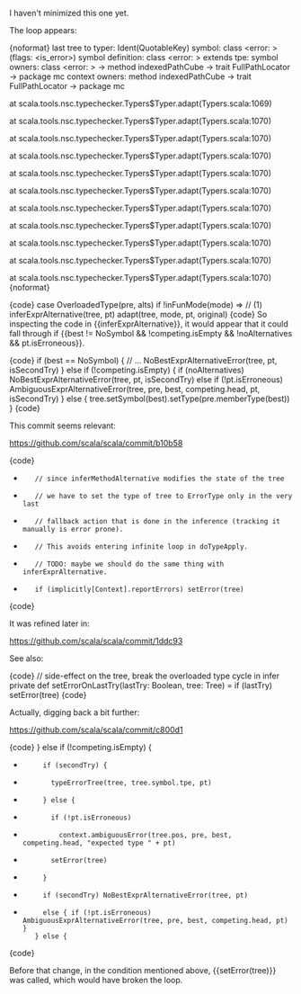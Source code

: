 I haven't minimized this one yet.

The loop appears:

{noformat}
  last tree to typer: Ident(QuotableKey)
              symbol: class <error: <none>> (flags: <synthetic> <is_error>)
   symbol definition: class <error: <none>> extends 
                 tpe: <error>
       symbol owners: class <error: <none>> -> method indexedPathCube -> trait FullPathLocator -> package mc
      context owners: method indexedPathCube -> trait FullPathLocator -> package mc


 at scala.tools.nsc.typechecker.Typers$Typer.adapt(Typers.scala:1069)

  at scala.tools.nsc.typechecker.Typers$Typer.adapt(Typers.scala:1070)

  at scala.tools.nsc.typechecker.Typers$Typer.adapt(Typers.scala:1070)

  at scala.tools.nsc.typechecker.Typers$Typer.adapt(Typers.scala:1070)

  at scala.tools.nsc.typechecker.Typers$Typer.adapt(Typers.scala:1070)

  at scala.tools.nsc.typechecker.Typers$Typer.adapt(Typers.scala:1070)

  at scala.tools.nsc.typechecker.Typers$Typer.adapt(Typers.scala:1070)

  at scala.tools.nsc.typechecker.Typers$Typer.adapt(Typers.scala:1070)

  at scala.tools.nsc.typechecker.Typers$Typer.adapt(Typers.scala:1070)

  at scala.tools.nsc.typechecker.Typers$Typer.adapt(Typers.scala:1070)

  at scala.tools.nsc.typechecker.Typers$Typer.adapt(Typers.scala:1070)
{noformat}

{code}
        case OverloadedType(pre, alts) if !inFunMode(mode) => // (1)
          inferExprAlternative(tree, pt)
          adapt(tree, mode, pt, original)
{code}
So inspecting the code in {{inferExprAlternative}}, it would appear that it could fall through if {{best != NoSymbol && !competing.isEmpty && !noAlternatives && pt.isErroneous}}.

{code}
        if (best == NoSymbol) {
          // ...
          NoBestExprAlternativeError(tree, pt, isSecondTry)
        } else if (!competing.isEmpty) {
          if (noAlternatives) NoBestExprAlternativeError(tree, pt, isSecondTry)
          else if (!pt.isErroneous) AmbiguousExprAlternativeError(tree, pre, best, competing.head, pt, isSecondTry)
        } else {
          tree.setSymbol(best).setType(pre.memberType(best))
        }
{code}

This commit seems relevant:

https://github.com/scala/scala/commit/b10b58

{code}
+        // since inferMethodAlternative modifies the state of the tree 
+        // we have to set the type of tree to ErrorType only in the very last
+        // fallback action that is done in the inference (tracking it manually is error prone).
+        // This avoids entering infinite loop in doTypeApply.
+        // TODO: maybe we should do the same thing with inferExprAlternative.
+        if (implicitly[Context].reportErrors) setError(tree)
{code}

It was refined later in: 

https://github.com/scala/scala/commit/1ddc93

See also:

{code}
      // side-effect on the tree, break the overloaded type cycle in infer
      private def setErrorOnLastTry(lastTry: Boolean, tree: Tree) = if (lastTry) setError(tree)
{code}

Actually, digging back a bit further:

https://github.com/scala/scala/commit/c800d1

{code}
         } else if (!competing.isEmpty) {
-          if (secondTry) {
-            typeErrorTree(tree, tree.symbol.tpe, pt)
-          } else {
-            if (!pt.isErroneous)
-              context.ambiguousError(tree.pos, pre, best, competing.head, "expected type " + pt)
-            setError(tree)
-          }
+          if (secondTry) NoBestExprAlternativeError(tree, pt)
+          else { if (!pt.isErroneous) AmbiguousExprAlternativeError(tree, pre, best, competing.head, pt) }
         } else {
{code}

Before that change, in the condition mentioned above, {{setError(tree)}} was called, which would have broken the loop.
